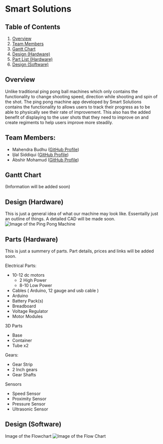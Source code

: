# Smart Solutions

## Table of Contents
1. [Overview](#overview)
2. [Team Members](#team-members)
3. [Gantt Chart](#gantt-chart)
4. [Design (Hardware)](#design-hardware)
5. [Part List (Hardware)](#parts-hardware)
6. [Design (Software)](#design-software)

## Overview
Unlike traditional ping pong ball machines which only contains the functionality to change shooting speed, direction while shooting and spin of the shot. The ping pong machine app developed by Smart Solutions contains the functionality to allows users to track their progress as to be able to physically see their rate of improvement. This also has the added benefit of displaying to the user shots that they need to improve on and create regiments to help users improve more steadily.

## Team Members:
* Mahendra Budhu ([GitHub Profile](https://github.com/MahendraBudhu))  
* Ijlal Siddiqui ([GitHub Profile](https://github.com/Ijlal40))  
* Abshir Mohamud ([GitHub Profile](https://github.com/Abshir-Mohamud))  

## Gantt Chart
(Information will be added soon)

## Design (Hardware)
This is just a general idea of what our machine may look like. Essentailly just an outline of things. A detailed CAD will be made soon.
![Image of the Ping Pong Machine](https://github.com/MahendraBudhu/SmartSolutions/blob/master/Images/Ping%20Pong%20Machine%20Diagram.PNG)

## Parts (Hardware)
This is just a summery of parts. Part details, prices and links will be added soon.

 Electrical Parts:
  * 10-12 dc motors
	  * 2 High Power 
  	* 8-10 Low Power 
  * Cables ( Arduino, 12 gauge and usb cable )
  * Arduino
  * Battery Pack(s)
  * Breadboard
  * Voltage Regulator
  * Motor Modules

 3D Parts
  * Base
  * Container
  * Tube x2

 Gears:
  * Gear Strip 
  * 2 Inch gears
  * Gear Shafts 

 Sensors
  * Speed Sensor
  * Proximity Sensor
  * Pressure Sensor
  * Ultrasonic Sensor

## Design (Software)
Image of the Flowchart
![Image of the Flow Chart](https://github.com/MahendraBudhu/SmartSolutions/blob/master/Images/Flowchart.PNG)
